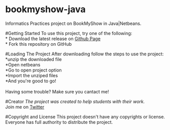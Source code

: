 # bookmyshow-java
Informatics Practices project on BookMyShow in Java|Netbeans.

#Getting Started
To use this project, try one of the following:
   <br/> * Download the latest release on [Github Page](https://github.com/AkashVevo/bookmyshow-java/)
   <br/> * Fork this repository on GitHub

#Loading The Project
After downloading follow the steps to use the project:
  <br/>*unzip the downloaded file
  <br/>*Open netbeans
  <br/>*Go to open project option
  <br/>*Import the unziped files
  <br/>*And you're good to go!
  <br/><br/>
 Having some trouble? Make sure you cantact me!

#Creator
*The project was created to help students with their work.*
<br/>Join me on [Twitter](http://twitter.com/akashsaha04)
     
#Copyright and License
This project doesn't have any  copyrights or license. Everyone has full authority to distribute the project.
